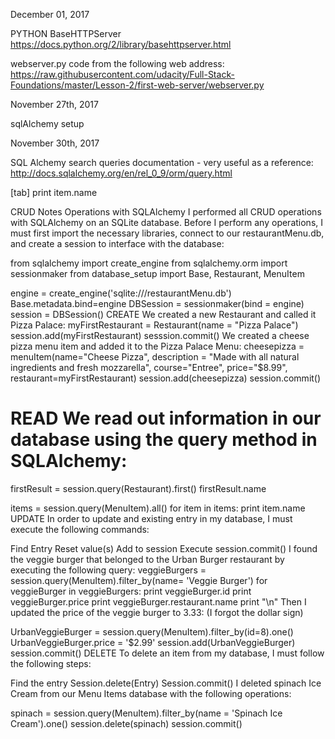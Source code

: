 December 01, 2017

PYTHON BaseHTTPServer 
https://docs.python.org/2/library/basehttpserver.html

webserver.py code from the following web address:
https://raw.githubusercontent.com/udacity/Full-Stack-Foundations/master/Lesson-2/first-web-server/webserver.py





November 27th, 2017

sqlAlchemy setup 


November 30th, 2017

SQL Alchemy search queries documentation - very useful as a reference: 
http://docs.sqlalchemy.org/en/rel_0_9/orm/query.html

[tab] print item.name 
<!-- press enter again in python -->


CRUD Notes
Operations with SQLAlchemy
I performed all CRUD operations with SQLAlchemy on an SQLite database. Before I perform any operations, I must first import the necessary libraries, connect to our restaurantMenu.db, and create a session to interface with the database:

from sqlalchemy import create_engine
from sqlalchemy.orm import sessionmaker
from database_setup import Base, Restaurant, MenuItem

engine = create_engine('sqlite:///restaurantMenu.db')
Base.metadata.bind=engine
DBSession = sessionmaker(bind = engine)
session = DBSession()
CREATE
We created a new Restaurant and called it Pizza Palace:
myFirstRestaurant = Restaurant(name = "Pizza Palace")
session.add(myFirstRestaurant)
sesssion.commit()
We created a cheese pizza menu item and added it to the Pizza Palace Menu:
cheesepizza = menuItem(name="Cheese Pizza", description = "Made with all natural ingredients and fresh mozzarella", course="Entree", price="$8.99", restaurant=myFirstRestaurant)
session.add(cheesepizza)
session.commit()
# READ We read out information in our database using the query method in SQLAlchemy:
firstResult = session.query(Restaurant).first()
firstResult.name

items = session.query(MenuItem).all()
for item in items:
    print item.name
UPDATE
In order to update and existing entry in my database, I must execute the following commands:

Find Entry
Reset value(s)
Add to session
Execute session.commit()
I found the veggie burger that belonged to the Urban Burger restaurant by executing the following query:
veggieBurgers = session.query(MenuItem).filter_by(name= 'Veggie Burger')
for veggieBurger in veggieBurgers:
    print veggieBurger.id
    print veggieBurger.price
    print veggieBurger.restaurant.name
    print "\n"
Then I updated the price of the veggie burger to 3.33: (I forgot the dollar sign)

UrbanVeggieBurger = session.query(MenuItem).filter_by(id=8).one()
UrbanVeggieBurger.price = '$2.99'
session.add(UrbanVeggieBurger)
session.commit() 
DELETE
To delete an item from my database, I must follow the following steps:

Find the entry
Session.delete(Entry)
Session.commit()
I deleted spinach Ice Cream from our Menu Items database with the following operations:

spinach = session.query(MenuItem).filter_by(name = 'Spinach Ice Cream').one()
session.delete(spinach)
session.commit() 